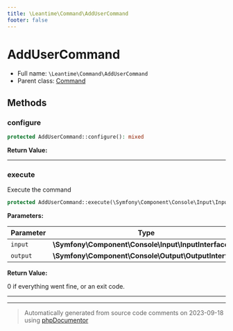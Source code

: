 ```yaml
---
title: \Leantime\Command\AddUserCommand
footer: false
---
```


# AddUserCommand





* Full name: `\Leantime\Command\AddUserCommand`
* Parent class: [Command](../../../classes.md)



## Methods

### configure



```php
protected AddUserCommand::configure(): mixed
```









**Return Value:**





---
### execute

Execute the command

```php
protected AddUserCommand::execute(\Symfony\Component\Console\Input\InputInterface $input, \Symfony\Component\Console\Output\OutputInterface $output): int
```








**Parameters:**

| Parameter | Type | Description |
|-----------|------|-------------|
| `input` | **\Symfony\Component\Console\Input\InputInterface** |  |
| `output` | **\Symfony\Component\Console\Output\OutputInterface** |  |


**Return Value:**

0 if everything went fine, or an exit code.



---


---
> Automatically generated from source code comments on 2023-09-18 using [phpDocumentor](http://www.phpdoc.org/)
